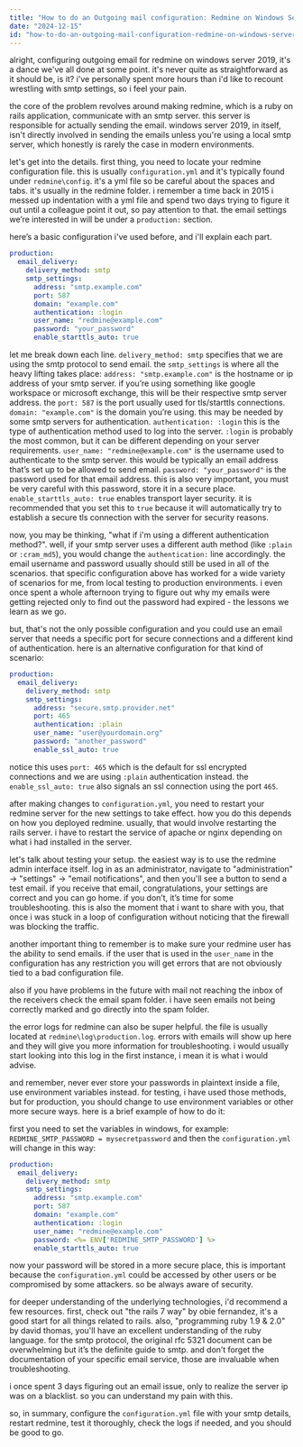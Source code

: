 ```yaml
---
title: "How to do an Outgoing mail configuration: Redmine on Windows Server 2019?"
date: "2024-12-15"
id: "how-to-do-an-outgoing-mail-configuration-redmine-on-windows-server-2019"
---
```


alright,  configuring outgoing email for redmine on windows server 2019, it's a dance we've all done at some point. it's never quite as straightforward as it should be, is it? i've personally spent more hours than i'd like to recount wrestling with smtp settings, so i feel your pain.

the core of the problem revolves around making redmine, which is a ruby on rails application, communicate with an smtp server. this server is responsible for actually sending the email. windows server 2019, in itself, isn't directly involved in sending the emails unless you're using a local smtp server, which honestly is rarely the case in modern environments.

let's get into the details. first thing, you need to locate your redmine configuration file. this is usually `configuration.yml` and it's typically found under `redmine\config`. it's a yml file so be careful about the spaces and tabs. it's usually in the redmine folder. i remember a time back in 2015 i messed up indentation with a yml file and spend two days trying to figure it out until a colleague point it out, so pay attention to that. the email settings we’re interested in will be under a `production:` section.

here’s a basic configuration i've used before, and i'll explain each part.

```yaml
production:
  email_delivery:
    delivery_method: smtp
    smtp_settings:
      address: "smtp.example.com"
      port: 587
      domain: "example.com"
      authentication: :login
      user_name: "redmine@example.com"
      password: "your_password"
      enable_starttls_auto: true
```

let me break down each line. `delivery_method: smtp` specifies that we are using the smtp protocol to send email. the `smtp_settings` is where all the heavy lifting takes place: `address: "smtp.example.com"` is the hostname or ip address of your smtp server. if you’re using something like google workspace or microsoft exchange, this will be their respective smtp server address. the `port: 587` is the port usually used for tls/starttls connections. `domain: "example.com"` is the domain you’re using. this may be needed by some smtp servers for authentication. `authentication: :login` this is the type of authentication method used to log into the server. `:login` is probably the most common, but it can be different depending on your server requirements. `user_name: "redmine@example.com"` is the username used to authenticate to the smtp server. this would be typically an email address that’s set up to be allowed to send email.  `password: "your_password"` is the password used for that email address. this is also very important, you must be very careful with this password, store it in a secure place. `enable_starttls_auto: true` enables transport layer security. it is recommended that you set this to `true` because it will automatically try to establish a secure tls connection with the server for security reasons.

now, you may be thinking, "what if i'm using a different authentication method?". well, if your smtp server uses a different auth method (like `:plain` or `:cram_md5`), you would change the `authentication:` line accordingly. the email username and password usually should still be used in all of the scenarios. that specific configuration above has worked for a wide variety of scenarios for me, from local testing to production environments. i even once spent a whole afternoon trying to figure out why my emails were getting rejected only to find out the password had expired - the lessons we learn as we go.

but, that's not the only possible configuration and you could use an email server that needs a specific port for secure connections and a different kind of authentication. here is an alternative configuration for that kind of scenario:

```yaml
production:
  email_delivery:
    delivery_method: smtp
    smtp_settings:
      address: "secure.smtp.provider.net"
      port: 465
      authentication: :plain
      user_name: "user@yourdomain.org"
      password: "another_password"
      enable_ssl_auto: true
```

notice this uses `port: 465` which is the default for ssl encrypted connections and we are using `:plain` authentication instead. the `enable_ssl_auto: true` also signals an ssl connection using the port `465`.

after making changes to `configuration.yml`, you need to restart your redmine server for the new settings to take effect. how you do this depends on how you deployed redmine. usually, that would involve restarting the rails server. i have to restart the service of apache or nginx depending on what i had installed in the server.

let's talk about testing your setup. the easiest way is to use the redmine admin interface itself. log in as an administrator, navigate to "administration" -> "settings" -> "email notifications", and then you'll see a button to send a test email. if you receive that email, congratulations, your settings are correct and you can go home. if you don’t, it’s time for some troubleshooting. this is also the moment that i want to share with you, that once i was stuck in a loop of configuration without noticing that the firewall was blocking the traffic.

another important thing to remember is to make sure your redmine user has the ability to send emails. if the user that is used in the `user_name` in the configuration has any restriction you will get errors that are not obviously tied to a bad configuration file.

also if you have problems in the future with mail not reaching the inbox of the receivers check the email spam folder. i have seen emails not being correctly marked and go directly into the spam folder.

the error logs for redmine can also be super helpful. the file is usually located at `redmine\log\production.log`. errors with emails will show up here and they will give you more information for troubleshooting. i would usually start looking into this log in the first instance, i mean it is what i would advise.

and remember, never ever store your passwords in plaintext inside a file, use environment variables instead. for testing, i have used those methods, but for production, you should change to use environment variables or other more secure ways. here is a brief example of how to do it:

first you need to set the variables in windows, for example: `REDMINE_SMTP_PASSWORD = mysecretpassword` and then the `configuration.yml` will change in this way:

```yaml
production:
  email_delivery:
    delivery_method: smtp
    smtp_settings:
      address: "smtp.example.com"
      port: 587
      domain: "example.com"
      authentication: :login
      user_name: "redmine@example.com"
      password: <%= ENV['REDMINE_SMTP_PASSWORD'] %>
      enable_starttls_auto: true
```

now your password will be stored in a more secure place, this is important because the `configuration.yml` could be accessed by other users or be compromised by some attackers. so be always aware of security.

for deeper understanding of the underlying technologies, i'd recommend a few resources. first, check out "the rails 7 way" by obie fernandez, it's a good start for all things related to rails. also, "programming ruby 1.9 & 2.0" by david thomas, you'll have an excellent understanding of the ruby language. for the smtp protocol, the original rfc 5321 document can be overwhelming but it’s the definite guide to smtp. and don’t forget the documentation of your specific email service, those are invaluable when troubleshooting.

i once spent 3 days figuring out an email issue, only to realize the server ip was on a blacklist. so you can understand my pain with this.

so, in summary, configure the `configuration.yml` file with your smtp details, restart redmine, test it thoroughly, check the logs if needed, and you should be good to go.

